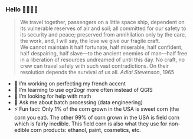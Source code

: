 ### Hello  👨‍🚀🌌🌃

> We travel together, passengers on a little space ship, dependent on its vulnerable reserves of air and soil; all committed for our safety to its security and peace; preserved from annihilation only by the care, the work, and, I will say, the love we give our fragile craft. \
We cannot maintain it half fortunate, half miserable, half confident, half despairing, half slave—to the ancient enemies of man—half free in a liberation of resources undreamed of until this day. No craft, no crew can travel safely with such vast contradictions. On their resolution depends the survival of us all.
>_Adlai Stevenson_, 1965


- 🦔 I’m working on perfecting my french accent
- 🌱 I’m learning to use ogr2ogr more often instead of QGIS
- 🤔 I’m looking for help with math
- 💬 Ask me about batch processing (data engineering)
- ⚡ Fun fact: Only 1% of the corn grown in the USA is sweet corn (the corn you eat). The other 99% of corn grown in the USA is field corn which is fairly inedible. This field corn is also what they use for non-edible corn products: ethanol, paint, cosmetics, etc.
